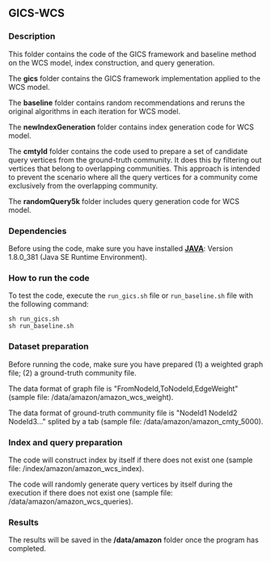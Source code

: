 ## GICS-WCS

### Description

This folder contains the code of the GICS framework and baseline method on the WCS model, index construction, and query generation.

The **gics** folder contains the GICS framework implementation applied to the WCS model.

The **baseline** folder contains random recommendations and reruns the original algorithms in each iteration for WCS model.

The **newIndexGeneration** folder contains index generation code for WCS model.

The **cmtyId** folder contains the code used to prepare a set of candidate query vertices from the ground-truth community. It does this by filtering out vertices that belong to overlapping communities. This approach is intended to prevent the scenario where all the query vertices for a community come exclusively from the overlapping community. 

The **randomQuery5k** folder includes query generation code for WCS model.

### Dependencies
Before using the code, make sure you have installed **[JAVA](https://www.oracle.com/hk/java/technologies/javase/javase8u211-later-archive-downloads.html)**: Version 1.8.0_381 (Java SE Runtime Environment).

### How to run the code
To test the code, execute the `run_gics.sh` file or `run_baseline.sh` file with the following command:


```
sh run_gics.sh
sh run_baseline.sh
```

### Dataset preparation
Before running the code, make sure you have prepared (1) a weighted graph file; (2) a ground-truth community file. 

The data format of graph file is "FromNodeId,ToNodeId,EdgeWeight" (sample file: /data/amazon/amazon_wcs_weight). 

The data format of ground-truth community file is "NodeId1	NodeId2	NodeId3..." splited by a tab (sample file: /data/amazon/amazon_cmty_5000). 

### Index and query preparation
The code will construct index by itself if there does not exist one (sample file: /index/amazon/amazon_wcs_index). 

The code will randomly generate query vertices by itself during the execution if there does not exist one (sample file: /data/amazon/amazon_wcs_queries). 

### Results
The results will be saved in the **/data/amazon** folder once the program has completed.